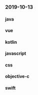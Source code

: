 ### 2019-10-13

#### java

#### vue

#### kotlin

#### javascript

#### css

#### objective-c

#### swift
